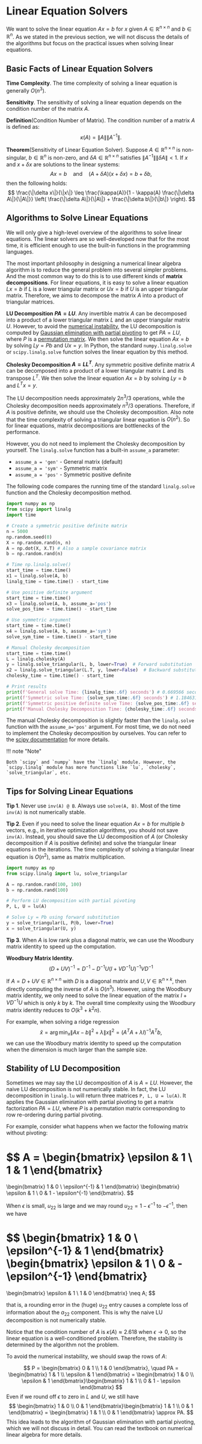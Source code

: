 # Linear Equation Solvers

We want to solve the linear equation $Ax = b$ for $x$ given $A \in \mathbb{R}^{n \times n}$ and $b \in \mathbb{R}^n$. As we stated in the previous section, we will not discuss the details of the algorithms but focus on the practical issues when solving linear equations.

## Basic Facts of Linear Equation Solvers

**Time Complexity**. The time complexity of solving a linear equation is generally $O(n^3)$.

**Sensitivity**. The sensitivity of solving a linear equation depends on the condition number of the matrix $A$.

**Definition**(Condition Number of Matrix). The condition number of a matrix $A$ is defined as:
$$
\kappa(A) = \|A\| \|A^{-1}\|.
$$

**Theorem**(Sensitivity of Linear Equation Solver). Suppose $A \in \mathbb{R}^{n \times n}$ is non-singular, $b \in \mathbb{R}^n$ is non-zero, and $\delta A \in \mathbb{R}^{n \times n}$ satisfies $\|A^{-1}\| \|\delta A\| < 1$. If $x$ and $x + \delta x$ are solutions to the linear systems:
$$
Ax = b \quad \text{and} \quad (A + \delta A)(x + \delta x) = b + \delta b,
$$
then the following holds:
$$
\frac{\|\delta x\|}{\|x\|} \leq \frac{\kappa(A)}{1 - \kappa(A) \frac{\|\delta A\|}{\|A\|}} \left( \frac{\|\delta A\|}{\|A\|} + \frac{\|\delta b\|}{\|b\|} \right).
$$

## Algorithms to Solve Linear Equations

We will only give a high-level overview of the algorithms to solve linear equations. The linear solvers are so well-developed now that for the most time, it is efficient enough to use the built-in functions in the programming languages.

The most important philosophy in designing a numerical linear algebra algorithm is to reduce the general problem into several simpler problems. And the most common way to do this is to use different kinds of **matrix decompositions**. For linear equations, it is easy to solve a linear equation $Lx = b$ if $L$ is a lower triangular matrix or $Ux = b$ if $U$ is an upper triangular matrix. 
Therefore, we aims to decompose the matrix $A$ into a product of triangular matrices.

**LU Decomposition $PA = LU$**. Any invertible matrix $A$ can be decomposed into a product of a lower triangular matrix $L$ and an upper triangular matrix $U$. However, to avoid the [numerical instability](#stability-of-lu-decomposition), the LU decomposition is computed by [Gaussian elimination with partial pivoting](https://en.wikipedia.org/wiki/Gaussian_elimination) to get $PA = LU$, where $P$ is a [permutation matrix](https://en.wikipedia.org/wiki/Permutation_matrix). We then solve the linear equation $Ax = b$ by solving $Ly = Pb$ and $Ux = y$. In Python, the standard `numpy.linalg.solve` or `scipy.linalg.solve` function solves the linear equation by this method.

**Cholesky Decomposition $A = LL^T$**. Any symmetric positive definite matrix $A$ can be decomposed into a product of a lower triangular matrix $L$ and its transpose $L^T$. We then solve the linear equation $Ax = b$ by solving $Ly = b$ and $L^Tx = y$.

The LU decomposition needs approximately $2n^3/3$ operations, while the Cholesky decomposition needs approximately $n^3/3$ operations. Therefore, if $A$ is positive definite, we should use the Cholesky decomposition. Also note that the time complexity of solving a triangular linear equation is $O(n^2)$. So for linear equations, matrix decompositions are bottlenecks of the performance.

However, you do not need to implement the Cholesky decomposition by yourself. The `linalg.solve` function 
has a built-in `assume_a` parameter:
- `assume_a = 'gen'` - General matrix (default)
- `assume_a = 'sym'` - Symmetric matrix
- `assume_a = 'pos'` - Symmetric positive definite

The following code compares the running time of the standard `linalg.solve` function and the Cholesky decomposition method.

```python
import numpy as np
from scipy import linalg
import time

# Create a symmetric positive definite matrix
n = 5000
np.random.seed(0)
X = np.random.rand(n, n)
A = np.dot(X, X.T) # Also a sample covariance matrix
b = np.random.rand(n)

# Time np.linalg.solve()
start_time = time.time()
x1 = linalg.solve(A, b)
linalg_time = time.time() - start_time

# Use positive definite argument
start_time = time.time()
x3 = linalg.solve(A, b, assume_a='pos')
solve_pos_time = time.time() - start_time

# Use symmetric argument
start_time = time.time()
x4 = linalg.solve(A, b, assume_a='sym')
solve_sym_time = time.time() - start_time

# Manual Cholesky decomposition
start_time = time.time()
L = linalg.cholesky(A)
y = linalg.solve_triangular(L, b, lower=True)  # Forward substitution
x2 = linalg.solve_triangular(L.T, y, lower=False)  # Backward substitution
cholesky_time = time.time() - start_time

# Print results
print(f'General solve Time: {linalg_time:.6f} seconds') # 0.669566 seconds
print(f'Symmetric solve Time: {solve_sym_time:.6f} seconds') # 1.184631 seconds
print(f'Symmetric positive definite solve Time: {solve_pos_time:.6f} seconds') # 0.468433 seconds
print(f'Manual Cholesky Decomposition Time: {cholesky_time:.6f} seconds') # 0.369518 seconds
```

The manual Cholesky decomposition is slightly faster than the `linalg.solve` function with the `assume_a='pos'` argument. For most time, we do not need to implement the Cholesky decomposition by ourselves. You can refer to the [scipy documentation](https://docs.scipy.org/doc/scipy/reference/linalg.html) for more details.

!!! note "Note"

    Both `scipy` and `numpy` have the `linalg` module. However, the `scipy.linalg` module has more functions like `lu`, `cholesky`, `solve_triangular`, etc. 

## Tips for Solving Linear Equations

**Tip 1**. Never use `inv(A) @ B`. Always use `solve(A, B)`. Most of the time `inv(A)` is not numerically stable.

**Tip 2**. Even if you need to solve the linear equation $Ax = b$ for multiple $b$ vectors, e.g., in iterative optimization algorithms, you should not save `inv(A)`. Instead, you should save the LU decomposition of $A$ (or Cholesky decomposition if $A$ is positive definite) and solve the triangular linear equations in the iterations. The time complexity of solving a triangular linear equation is $O(n^2)$, same as matrix multiplication.

```python
import numpy as np
from scipy.linalg import lu, solve_triangular

A = np.random.rand(100, 100)
b = np.random.rand(100)

# Perform LU decomposition with partial pivoting
P, L, U = lu(A)

# Solve Ly = Pb using forward substitution
y = solve_triangular(L, P@b, lower=True)
x = solve_triangular(U, y)
```

**Tip 3**. When $A$ is low rank plus a diagonal matrix, we can use the Woodbury matrix identity to speed up the computation.

**Woodbury Matrix Identity**. 
$$
(D+UV)^{-1}=D^{-1}-D^{-1}U(I+VD^{-1}U)^{-1}VD^{-1}
$$

If $A = D + UV \in \mathbb{R}^{n \times n}$ with $D$ is a diagonal matrix and $U, V \in \mathbb{R}^{n \times k}$, then directly computing the inverse of $A$ is $O(n^3)$. However, using the Woodbury matrix identity, we only need to solve the linear equation of the matrix $I + VD^{-1}U$ which is only $k$ by $k$. The overall time complexity using the Woodbury matrix identity reduces to $O(k^3+k^2n)$.

For example, when solving a ridge regression
$$
\hat{x} = \arg\min_x \|Ax - b\|^2 + \lambda \|x\|^2 = (A^T A + \lambda I)^{-1} A^T b,
$$
we can use the Woodbury matrix identity to speed up the computation when the dimension is much larger than the sample size.

## Stability of LU Decomposition

Sometimes we may say the LU decomposition of $A$ is $A = LU$. However, the naive LU decomposition is not numerically stable.
In fact, the LU decomposition in `linalg.lu` will return three matrices `P, L, U = lu(A)`. It applies the Gaussian elimination with partial pivoting to get a matrix factorization $PA = LU$, where $P$ is a permutation matrix corresponding to
row re-ordering during partial pivoting. 

For example, consider what happens when we factor the following matrix without pivoting:

$$
A =
\begin{bmatrix}
\epsilon & 1 \\
1 & 1
\end{bmatrix}
=
\begin{bmatrix}
1 & 0 \\
\epsilon^{-1} & 1
\end{bmatrix}
\begin{bmatrix}
\epsilon & 1 \\
0 & 1 - \epsilon^{-1}
\end{bmatrix}.
$$

When $\epsilon$ is small, $u_{22}$ is large and we may round $u_{22} = 1-\epsilon^{-1}$ to $-\epsilon^{-1}$, then we have

$$
\begin{bmatrix}
1 & 0 \\
\epsilon^{-1} & 1
\end{bmatrix}
\begin{bmatrix}
\epsilon & 1 \\
0 & -\epsilon^{-1}
\end{bmatrix}
=
\begin{bmatrix}
\epsilon & 1 \\
1 & 0
\end{bmatrix}
\neq A;
$$

that is, a rounding error in the (huge) $u_{22}$ entry causes a complete loss of information about the $a_{22}$ component. This is why the naive LU decomposition is not numerically stable.

Notice that the condition number of $A$ is $\kappa(A) \approx 2.618$ when $\epsilon \rightarrow 0$, so the linear equation is a well-conditioned problem. Therefore, the stability is determined by the algorithm not the problem.


To avoid the numerical instability, we should swap the rows of $A$:

$$
P = \begin{bmatrix}
0 & 1 \\
1 & 0
\end{bmatrix}, \quad
PA = \begin{bmatrix}
1 & 1 \\
\epsilon & 1
\end{bmatrix} = \begin{bmatrix}
1 & 0 \\
\epsilon & 1
\end{bmatrix}\begin{bmatrix}
1 & 1 \\
0 & 1 - \epsilon
\end{bmatrix}
$$
Even if we round off $\epsilon$ to zero in $L$ and $U$, we still have 
$$
\begin{bmatrix}
1 & 0 \\
0 & 1
\end{bmatrix}\begin{bmatrix}
1 & 1 \\
0 & 1 
\end{bmatrix} = \begin{bmatrix}
1 & 1 \\
0 & 1 
\end{bmatrix} \approx PA.
$$
This idea leads to the algorithm of Gaussian elimination with partial pivoting, which we will not discuss in detail. You can read the textbook on numerical linear algebra for more details.
